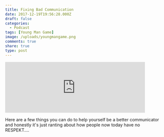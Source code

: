 ```yaml
---
title: Fixing Bad Communication
date: 2017-12-19T19:56:28.000Z
draft: false
categories:
  - Podcast
tags: [Young Man Game]
image: /uploads/youngmangame.png
comments: true
share: true
type: post
---
```

<iframe width="90%" height="166" scrolling="no" frameborder="no" allow="autoplay" src="https://w.soundcloud.com/player/?url=https%3A//api.soundcloud.com/tracks/371947616&color=%23ff5500&auto_play=false&hide_related=true&show_comments=false&show_user=true&show_reposts=false&show_teaser=false"></iframe>

<br/>

Here are a few things you can do to help yourself be a better communicator and honestly it's just ranting about how people now today have no RESPEKT....
